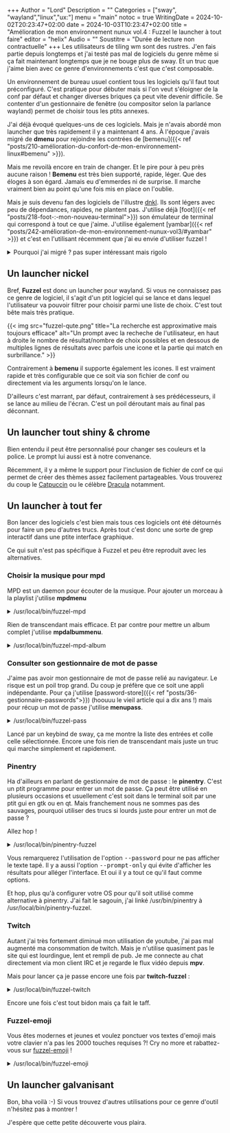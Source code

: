 +++
Author = "Lord"
Description = ""
Categories = ["sway", "wayland","linux","ux:"]
menu = "main"
notoc = true
WritingDate = 2024-10-02T20:23:47+02:00
date = 2024-10-03T10:23:47+02:00
title = "Amélioration de mon environnement nunux vol.4 : Fuzzel le launcher à tout faire"
editor = "helix"
Audio = ""
Soustitre = "Durée de lecture non contractuelle"
+++
Les utilisateurs de tiling wm sont des rustres.
J'en fais partie depuis longtemps et j'ai testé pas mal de logiciels du genre même si ça fait maintenant longtemps que je ne bouge plus de sway.
Et un truc que j'aime bien avec ce genre d'environnements c'est que c'est composable.

Un environnement de bureau usuel contient tous les logiciels qu'il faut tout préconfiguré.
C'est pratique pour débuter mais si l'on veut s'éloigner de la conf par défaut et changer diverses briques ça peut vite devenir difficile.
Se contenter d'un gestionnaire de fenêtre (ou compositor selon la parlance wayland) permet de choisir tous les ptits annexes.

J'ai déjà évoqué quelques-uns de ces logiciels.
Mais je n'avais abordé mon launcher que très rapidement il y a maintenant 4 ans.
À l'époque j'avais migré de **dmenu** pour rejoindre les contrées de [bemenu]({{< ref "posts/210-amélioration-du-confort-de-mon-environnement-linux#bemenu" >}}).

Mais me revoilà encore en train de changer.
Et le pire pour à peu près aucune raison !
**Bemenu** est très bien supporté, rapide, léger.
Que des éloges à son égard.
Jamais eu d'emmerdes ni de surprise.
Il marche vraiment bien au point qu'une fois mis en place on l'oublie.

Mais je suis devenu fan des logiciels de l'illustre [dnkl](https://codeberg.org/dnkl).
Ils sont légers avec peu de dépendances, rapides, ne plantent pas.
J'utilise déjà [foot]({{< ref "posts/218-foot-:-mon-nouveau-terminal">}}) son émulateur de terminal qui correspond à tout ce que j'aime.
J'utilise également [yambar]({{< ref "posts/242-amélioration-de-mon-environnement-nunux-vol3/#yambar" >}}) et c'est en l'utilisant récemment que j'ai eu envie d'utiliser fuzzel !

<details><summary>Pourquoi j'ai migré ? pas super intéressant mais rigolo</summary>

En gros je faisais je ne sais quoi quand d'un coup le chat a fait mumuse sur le clavier et m'a perdu une fenêtre.
Une vidéo tournait avec le son mais je ne la trouvais plus, la fenêtre était introuvable.
Il s'est avéré qu'il était parvenu à la balancer sur un workspace traditionnellement inutilisé.

Et c'est là que je me suis demandé s'il n'y aurait pas moyen de faire en sorte que **yambar** puisse indiquer sur quel écran se trouve un workspace.
Ni une ni deux, je déboule sur le chan irc de dnkl et je pose la question pour savoir comment ça pourrait être fait.
Le lendemain, réponse de l'intéressé qui dit que c'est juste pas possible.
2h après, il revient avec un patch à tester permettant d'ajouter des conditions sur l'output dans le module de yambar.

Et hop, la magie du Libre et du dev ultra dévoué ont transformé une simple petite idée en feature implémentée.
J'étais bluffé.
Encore une fois merci ça c'est top.
Et comme d'hab, une fois rentré sur un salon irc, j'y reste pour ~~lurker~~idler.
Je vois que ça y discute de **Fuzzel** et du coup j'ai eu envie de tester.

Et voilà, il ne m'en fallait pas plus.

</details>

## Un launcher nickel
Bref, **Fuzzel** est donc un launcher pour wayland.
Si vous ne connaissez pas ce genre de logiciel, il s'agit d'un ptit logiciel qui se lance et dans lequel l'utilisateur va pouvoir filtrer pour choisir parmi une liste de choix.
C'est tout bête mais très pratique.

{{< img src="fuzzel-qute.png" title="La recherche est approximative mais toujours efficace" alt="Un prompt avec la recheche de l'utilisateur, en haut à droite le nombre de résultat/nombre de choix possibles et en dessous de multiples lignes de résultats avec parfois une icone et la partie qui match en surbrillance." >}}

Contrairement à **bemenu** il supporte également les icones.
Il est vraiment rapide et très configurable que ce soit via son fichier de conf ou directement via les arguments lorsqu'on le lance.

D'ailleurs c'est marrant, par défaut, contrairement à ses prédécesseurs, il se lance au milieu de l'écran.
C'est un poil déroutant mais au final pas déconnant.

## Un launcher tout shiny & chrome
Bien entendu il peut être personnalisé pour changer ses couleurs et la police.
Le prompt lui aussi est à notre convenance.

Récemment, il y a même le support pour l'inclusion de fichier de conf ce qui permet de créer des thèmes assez facilement partageables.
Vous trouverez du coup le [Catpuccin](https://github.com/catppuccin/fuzzel) ou le célèbre [Dracula](https://github.com/dracula/fuzzel) notamment.

## Un launcher à tout fer
Bon lancer des logiciels c'est bien mais tous ces logiciels ont été détournés pour faire un peu d'autres trucs.
Après tout c'est donc une sorte de grep interactif dans une ptite interface graphique.

Ce qui suit n'est pas spécifique à Fuzzel et peu être reproduit avec les alternatives.

### Choisir la musique pour mpd
MPD est un daemon pour écouter de la musique.
Pour ajouter un morceau à la playlist j'utilise **mpdmenu**

<details><summary>/usr/local/bin/fuzzel-mpd</summary>

{{< highlight "shell" >}}

#!/bin/sh
mpc listall | fuzzel  --dmenu --prompt "🎶  ❯  " | mpc insert

{{< / highlight >}}

</details>

Rien de transcendant mais efficace.
Et par contre pour mettre un album complet j'utilise **mpdalbummenu**.

<details><summary>/usr/local/bin/fuzzel-mpd-album</summary>

{{< highlight "shell" >}}

#! /bin/bash

all_name='[ALL]'

d_album() {
    local artist="$1"
    local albums

    mapfile -t albums < <(mpc list album artist "$artist")
    if (( ${#albums[@]} > 1 )) ; then
        {
            printf '%s\n' "$all_name"
            printf '%s\n' "${albums[@]}" | sort -f
        } | fuzzel --dmenu --prompt "🥁 Album :"
    else
        # We only have one album, so just use that.
        printf '%s\n' "${albums[0]}"
    fi
}


artist=$(mpc list artist | sort --ignore-case | fuzzel --dmenu --prompt "🎸 artist  : ")
[[ $artist ]] || exit 1

album=$(d_album "$artist")
[[ $album ]] || exit 2

if [[ $album == "$all_name" ]]; then
    mpc find artist "$artist" | sort | mpc insert
else
    mpc find artist "$artist" album "$album" | sort | mpc insert
fi

{{< / highlight >}}

</details>

### Consulter son gestionnaire de mot de passe
J'aime pas avoir mon gestionnaire de mot de passe relié au navigateur.
Le risque est un poil trop grand.
Du coup je préfère que ce soit une appli indépendante.
Pour ça j'utilise [password-store]({{< ref "posts/36-gestionnaire-passwords">}}) (hoouuu le vieil article qui a dix ans !) mais pour récup un mot de passe j'utilise **menupass**.

<details><summary>/usr/local/bin/fuzzel-pass</summary>

{{< highlight "shell" >}}

#!/usr/bin/env bash

shopt -s nullglob globstar

typeit=0
if [[ $1 == "--type" ]]; then
	typeit=1
	shift
fi

if [[ -n $WAYLAND_DISPLAY ]]; then
	dmenu="fuzzel --dmenu --prompt '🔐 Password :'"
	xdotool="/usr/local/bin/wtype -"
elif [[ -n $DISPLAY ]]; then
	dmenu=dmenu
	xdotool="xdotool type --clearmodifiers --file -"
else
	echo "Error: No Wayland or X11 display detected" >&2
	exit 1
fi

prefix=${PASSWORD_STORE_DIR-~/.password-store}
password_files=( "$prefix"/**/*.gpg )
password_files=( "${password_files[@]#"$prefix"/}" )
password_files=( "${password_files[@]%.gpg}" )

password=$(printf '%s\n' "${password_files[@]}" | fuzzel --dmenu --prompt "🔐 Password : " )

[[ -n $password ]] || exit

if [[ $typeit -eq 0 ]]; then
	pass show -c "$password" 2>/dev/null
else
	pass show "$password" | { IFS= read -r pass; printf %s "$pass"; } | $xdotool
fi


{{< / highlight >}}

</details>

Lancé par un keybind de sway, ça me montre la liste des entrées et colle celle sélectionnée.
Encore une fois rien de transcendant mais juste un truc qui marche simplement et rapidement.

### Pinentry
Ha d'ailleurs en parlant de gestionnaire de mot de passe : le **pinentry**.
C'est un ptit programme pour entrer un mot de passe.
Ça peut être utilisé en plusieurs occasions et usuellement c'est soit dans le terminal soit par une ptit gui en gtk ou en qt.
Mais franchement nous ne sommes pas des sauvages, pourquoi utiliser des trucs si lourds juste pour entrer un mot de passe ?

Allez hop !

<details><summary>/usr/local/bin/pinentry-fuzzel</summary>

{{< highlight "shell" >}}

#!/bin/sh

echo "OK Please go ahead"
while read stdin; do
	case $stdin in
	GETPIN | getpin)
		echo "D $(fuzzel --prompt-only "Passphrase: " --cache /dev/null --password --dmenu)"
		echo "OK"
		;;
	BYE | bye)
		echo "OK closing connection"
		exit 0
		;;
	*)
		echo "OK"
		;;
	esac
done

{{< / highlight >}}

</details>

Vous remarquerez l'utilisation de l'option <kbd>--password</kbd> pour ne pas afficher le texte tapé.
Il y a aussi l'option <kbd>--prompt-only</kbd> qui évite d'afficher les résultats pour alléger l'interface.
Et oui il y a tout ce qu'il faut comme options.

Et hop, plus qu'à configurer votre OS pour qu'il soit utilisé comme alternative à pinentry.
J'ai fait le sagouin, j'ai linké /usr/bin/pinentry à /usr/local/bin/pinentry-fuzzel.

### Twitch
Autant j'ai très fortement diminué mon utilisation de youtube, j'ai pas mal augmenté ma consommation de twitch.
Mais je n'utilise quasiment pas le site qui est lourdingue, lent et rempli de pub.
Je me connecte au chat directement via mon client IRC et je regarde le flux vidéo depuis **mpv**.

Mais pour lancer ça je passe encore une fois par **twitch-fuzzel** :


<details><summary>/usr/local/bin/fuzzel-twitch</summary>

{{< highlight "shell" >}}

#! /bin/sh

streams='antoinedaniel
alphacast
angledroit
avamind
aypierre
bagherajones 
clemovitch
domingo
etoiles
gilles_stella
hortyunderscore
joueur_du_grenier
jungo
karimdebbache
laink
mistermv
moman
mynthos
ponce
rivenzi
tpk_live 
zerator
zevent 
zeventplays'

exec mpv https://www.twitch.tv/$(echo "$streams" | fuzzel --dmenu --prompt "📼  : ") --no-resume-playback --profile=stream
{{< / highlight >}}

</details>

Encore une fois c'est tout bidon mais ça fait le taff.

### Fuzzel-emoji
Vous êtes modernes et jeunes et voulez ponctuer vos textes d'emoji mais votre clavier n'a pas les 2000 touches requises ?!
Cry no more et rabattez-vous sur [fuzzel-emoji](https://github.com/end-4/fuzzel-emoji) !

<details><summary>/usr/local/bin/fuzzel-emoji</summary>

{{< highlight "shell" >}}

#!/bin/bash
if [ $? -eq 0 ]
then
    sed '1,/^### DATA ###$/d' $0 | fuzzel --match-mode=exact --background-color=1A1513dd --text-color=F8D4D2ff --match-color=FFB3B1ff --border-width=2 --border-radius=15 --border-color=EB8A89ff	 --selection-color=585b70ff --selection-text-color=F8D4D2ff --selection-match-color=FFB3B1ff --prompt=">>  " --dmenu | cut -d ' ' -f 1 | tr -d '\n' | wtype -
else
    sed '1,/^### DATA ###$/d' $0 | fuzzel --icon-theme=candy-icons --background-color=1A1513dd --text-color=F8D4D2ff --match-color=FFB3B1ff --border-width=2 --border-radius=15 --border-color=EB8A89ff	 --selection-color=585b70ff --selection-text-color=F8D4D2ff --selection-match-color=FFB3B1ff --font="Lexend"  --prompt=">>  " --dmenu | cut -d ' ' -f 1 | tr -d '\n' | wl-copy
fi
exit
### DATA ###
😀 grinning face face smile happy joy :D grin
😃 grinning face with big eyes face happy joy haha :D :) smile funny
😄 grinning face with smiling eyes face happy joy funny haha laugh like :D :) smile
😁 beaming face with smiling eyes face happy smile joy kawaii
😆 grinning squinting face happy joy lol satisfied haha face glad XD laugh
😅 grinning face with sweat face hot happy laugh sweat smile relief
🤣 rolling on the floor laughing face rolling floor laughing lol haha rofl
😂 face with tears of joy face cry tears weep happy happytears haha
🙂 slightly smiling face face smile
🙃 upside down face face flipped silly smile
😉 winking face face happy mischievous secret ;) smile eye
😊 smiling face with smiling eyes face smile happy flushed crush embarrassed shy joy
😇 smiling face with halo face angel heaven halo
🥰 smiling face with hearts face love like affection valentines infatuation crush hearts adore
😍 smiling face with heart eyes face love like affection valentines infatuation crush heart
🤩 star struck face smile starry eyes grinning
😘 face blowing a kiss face love like affection valentines infatuation kiss
😗 kissing face love like face 3 valentines infatuation kiss
☺️ smiling face face blush massage happiness
😚 kissing face with closed eyes face love like affection valentines infatuation kiss
😙 kissing face with smiling eyes face affection valentines infatuation kiss
😋 face savoring food happy joy tongue smile face silly yummy nom delicious savouring
😛 face with tongue face prank childish playful mischievous smile tongue
😜 winking face with tongue face prank childish playful mischievous smile wink tongue
🤪 zany face face goofy crazy
😝 squinting face with tongue face prank playful mischievous smile tongue
🤑 money mouth face face rich dollar money
🤗 hugging face face smile hug
🤭 face with hand over mouth face whoops shock surprise
🤫 shushing face face quiet shhh
🤔 thinking face face hmmm think consider
🤐 zipper mouth face face sealed zipper secret
🤨 face with raised eyebrow face distrust scepticism disapproval disbelief surprise
😐 neutral face indifference meh :| neutral
😑 expressionless face face indifferent - - meh deadpan
😶 face without mouth face hellokitty
😏 smirking face face smile mean prank smug sarcasm
😒 unamused face indifference bored straight face serious sarcasm unimpressed skeptical dubious side eye
🙄 face with rolling eyes face eyeroll frustrated
😬 grimacing face face grimace teeth
🤥 lying face face lie pinocchio
😌 relieved face face relaxed phew massage happiness
😔 pensive face face sad depressed upset
😪 sleepy face face tired rest nap
🤤 drooling face face
😴 sleeping face face tired sleepy night zzz
😷 face with medical mask face sick ill disease
🤒 face with thermometer sick temperature thermometer cold fever
🤕 face with head bandage injured clumsy bandage hurt
🤢 nauseated face face vomit gross green sick throw up ill
🤮 face vomiting face sick
🤧 sneezing face face gesundheit sneeze sick allergy
🥵 hot face face feverish heat red sweating
🥶 cold face face blue freezing frozen frostbite icicles
🥴 woozy face face dizzy intoxicated tipsy wavy
😵 dizzy face spent unconscious xox dizzy
🤯 exploding head face shocked mind blown
🤠 cowboy hat face face cowgirl hat
🥳 partying face face celebration woohoo
😎 smiling face with sunglasses face cool smile summer beach sunglass
🤓 nerd face face nerdy geek dork
🧐 face with monocle face stuffy wealthy
😕 confused face face indifference huh weird hmmm :/
😟 worried face face concern nervous :(
🙁 slightly frowning face face frowning disappointed sad upset
☹️ frowning face face sad upset frown
😮 face with open mouth face surprise impressed wow whoa :O
😯 hushed face face woo shh
😲 astonished face face xox surprised poisoned
😳 flushed face face blush shy flattered
🥺 pleading face face begging mercy
😦 frowning face with open mouth face aw what
😧 anguished face face stunned nervous
😨 fearful face face scared terrified nervous oops huh
😰 anxious face with sweat face nervous sweat
😥 sad but relieved face face phew sweat nervous
😢 crying face face tears sad depressed upset :'(
😭 loudly crying face face cry tears sad upset depressed
😱 face screaming in fear face munch scared omg
😖 confounded face face confused sick unwell oops :S
😣 persevering face face sick no upset oops
😞 disappointed face face sad upset depressed :(
😓 downcast face with sweat face hot sad tired exercise
😩 weary face face tired sleepy sad frustrated upset
😫 tired face sick whine upset frustrated
🥱 yawning face tired sleepy
😤 face with steam from nose face gas phew proud pride
😡 pouting face angry mad hate despise
😠 angry face mad face annoyed frustrated
🤬 face with symbols on mouth face swearing cursing cussing profanity expletive
😈 smiling face with horns devil horns
👿 angry face with horns devil angry horns
💀 skull dead skeleton creepy death
☠️ skull and crossbones poison danger deadly scary death pirate evil
💩 pile of poo hankey shitface fail turd shit
🤡 clown face face
👹 ogre monster red mask halloween scary creepy devil demon japanese ogre
👺 goblin red evil mask monster scary creepy japanese goblin
👻 ghost halloween spooky scary
👽 alien UFO paul weird outer space
👾 alien monster game arcade play
🤖 robot computer machine bot
😺 grinning cat animal cats happy smile
😸 grinning cat with smiling eyes animal cats smile
😹 cat with tears of joy animal cats haha happy tears
😻 smiling cat with heart eyes animal love like affection cats valentines heart
😼 cat with wry smile animal cats smirk
😽 kissing cat animal cats kiss
🙀 weary cat animal cats munch scared scream
😿 crying cat animal tears weep sad cats upset cry
😾 pouting cat animal cats
🙈 see no evil monkey monkey animal nature haha
🙉 hear no evil monkey animal monkey nature
🙊 speak no evil monkey monkey animal nature omg
💋 kiss mark face lips love like affection valentines
💌 love letter email like affection envelope valentines
💘 heart with arrow love like heart affection valentines
💝 heart with ribbon love valentines
💖 sparkling heart love like affection valentines
💗 growing heart like love affection valentines pink
💓 beating heart love like affection valentines pink heart
💞 revolving hearts love like affection valentines
💕 two hearts love like affection valentines heart
💟 heart decoration purple-square love like
❣️ heart exclamation decoration love
💔 broken heart sad sorry break heart heartbreak
❤️ red heart love like valentines
🧡 orange heart love like affection valentines
💛 yellow heart love like affection valentines
💚 green heart love like affection valentines
💙 blue heart love like affection valentines
💜 purple heart love like affection valentines
🤎 brown heart coffee
🖤 black heart evil
🤍 white heart pure
💯 hundred points score perfect numbers century exam quiz test pass hundred
💢 anger symbol angry mad
💥 collision bomb explode explosion collision blown
💫 dizzy star sparkle shoot magic
💦 sweat droplets water drip oops
💨 dashing away wind air fast shoo fart smoke puff
🕳️ hole embarrassing
💣 bomb boom explode explosion terrorism
💬 speech balloon bubble words message talk chatting
👁️‍🗨️ eye in speech bubble info
🗨️ left speech bubble words message talk chatting
🗯️ right anger bubble caption speech thinking mad
💭 thought balloon bubble cloud speech thinking dream
💤 zzz sleepy tired dream
👋 waving hand hands gesture goodbye solong farewell hello hi palm
🤚 raised back of hand fingers raised backhand
🖐️ hand with fingers splayed hand fingers palm
✋ raised hand fingers stop highfive palm ban
🖖 vulcan salute hand fingers spock star trek
👌 ok hand fingers limbs perfect ok okay
🤏 pinching hand tiny small size
✌️ victory hand fingers ohyeah hand peace victory two
🤞 crossed fingers good lucky
🤟 love you gesture hand fingers gesture
🤘 sign of the horns hand fingers evil eye sign of horns rock on
🤙 call me hand hands gesture shaka
👈 backhand index pointing left direction fingers hand left
👉 backhand index pointing right fingers hand direction right
👆 backhand index pointing up fingers hand direction up
🖕 middle finger hand fingers rude middle flipping
👇 backhand index pointing down fingers hand direction down
☝️ index pointing up hand fingers direction up
👍 thumbs up thumbsup yes awesome good agree accept cool hand like +1
👎 thumbs down thumbsdown no dislike hand -1
✊ raised fist fingers hand grasp
👊 oncoming fist angry violence fist hit attack hand
🤛 left facing fist hand fistbump
🤜 right facing fist hand fistbump
👏 clapping hands hands praise applause congrats yay
🙌 raising hands gesture hooray yea celebration hands
👐 open hands fingers butterfly hands open
🤲 palms up together hands gesture cupped prayer
🤝 handshake agreement shake
🙏 folded hands please hope wish namaste highfive pray
✍️ writing hand lower left ballpoint pen stationery write compose
💅 nail polish beauty manicure finger fashion nail
🤳 selfie camera phone
💪 flexed biceps arm flex hand summer strong biceps
🦾 mechanical arm accessibility
🦿 mechanical leg accessibility
🦵 leg kick limb
🦶 foot kick stomp
👂 ear face hear sound listen
🦻 ear with hearing aid accessibility
👃 nose smell sniff
🧠 brain smart intelligent
🦷 tooth teeth dentist
🦴 bone skeleton
👀 eyes look watch stalk peek see
👁️ eye face look see watch stare
👅 tongue mouth playful
👄 mouth mouth kiss
👶 baby child boy girl toddler
🧒 child gender-neutral young
👦 boy man male guy teenager
👧 girl female woman teenager
🧑 person gender-neutral person
👱 person blond hair hairstyle
👨 man mustache father dad guy classy sir moustache
🧔 man beard person bewhiskered
👨‍🦰 man red hair hairstyle
👨‍🦱 man curly hair hairstyle
👨‍🦳 man white hair old elder
👨‍🦲 man bald hairless
👩 woman female girls lady
👩‍🦰 woman red hair hairstyle
🧑‍🦰 person red hair hairstyle
👩‍🦱 woman curly hair hairstyle
🧑‍🦱 person curly hair hairstyle
👩‍🦳 woman white hair old elder
🧑‍🦳 person white hair elder old
👩‍🦲 woman bald hairless
🧑‍🦲 person bald hairless
👱‍♀️ woman blond hair woman female girl blonde person
👱‍♂️ man blond hair man male boy blonde guy person
🧓 older person human elder senior gender-neutral
👴 old man human male men old elder senior
👵 old woman human female women lady old elder senior
🙍 person frowning worried
🙍‍♂️ man frowning male boy man sad depressed discouraged unhappy
🙍‍♀️ woman frowning female girl woman sad depressed discouraged unhappy
🙎 person pouting upset
🙎‍♂️ man pouting male boy man
🙎‍♀️ woman pouting female girl woman
🙅 person gesturing no decline
🙅‍♂️ man gesturing no male boy man nope
🙅‍♀️ woman gesturing no female girl woman nope
🙆 person gesturing ok agree
🙆‍♂️ man gesturing ok men boy male blue human man
🙆‍♀️ woman gesturing ok women girl female pink human woman
💁 person tipping hand information
💁‍♂️ man tipping hand male boy man human information
💁‍♀️ woman tipping hand female girl woman human information
🙋 person raising hand question
🙋‍♂️ man raising hand male boy man
🙋‍♀️ woman raising hand female girl woman
🧏 deaf person accessibility
🧏‍♂️ deaf man accessibility
🧏‍♀️ deaf woman accessibility
🙇 person bowing respectiful
🙇‍♂️ man bowing man male boy
🙇‍♀️ woman bowing woman female girl
🤦 person facepalming disappointed
🤦‍♂️ man facepalming man male boy disbelief
🤦‍♀️ woman facepalming woman female girl disbelief
🤷 person shrugging regardless
🤷‍♂️ man shrugging man male boy confused indifferent doubt
🤷‍♀️ woman shrugging woman female girl confused indifferent doubt
🧑‍⚕️ health worker hospital
👨‍⚕️ man health worker doctor nurse therapist healthcare man human
👩‍⚕️ woman health worker doctor nurse therapist healthcare woman human
🧑‍🎓 student learn
👨‍🎓 man student graduate man human
👩‍🎓 woman student graduate woman human
🧑‍🏫 teacher professor
👨‍🏫 man teacher instructor professor man human
👩‍🏫 woman teacher instructor professor woman human
🧑‍⚖️ judge law
👨‍⚖️ man judge justice court man human
👩‍⚖️ woman judge justice court woman human
🧑‍🌾 farmer crops
👨‍🌾 man farmer rancher gardener man human
👩‍🌾 woman farmer rancher gardener woman human
🧑‍🍳 cook food kitchen culinary
👨‍🍳 man cook chef man human
👩‍🍳 woman cook chef woman human
🧑‍🔧 mechanic worker technician
👨‍🔧 man mechanic plumber man human wrench
👩‍🔧 woman mechanic plumber woman human wrench
🧑‍🏭 factory worker labor
👨‍🏭 man factory worker assembly industrial man human
👩‍🏭 woman factory worker assembly industrial woman human
🧑‍💼 office worker business
👨‍💼 man office worker business manager man human
👩‍💼 woman office worker business manager woman human
🧑‍🔬 scientist chemistry
👨‍🔬 man scientist biologist chemist engineer physicist man human
👩‍🔬 woman scientist biologist chemist engineer physicist woman human
🧑‍💻 technologist computer
👨‍💻 man technologist coder developer engineer programmer software man human laptop computer
👩‍💻 woman technologist coder developer engineer programmer software woman human laptop computer
🧑‍🎤 singer song artist performer
👨‍🎤 man singer rockstar entertainer man human
👩‍🎤 woman singer rockstar entertainer woman human
🧑‍🎨 artist painting draw creativity
👨‍🎨 man artist painter man human
👩‍🎨 woman artist painter woman human
🧑‍✈️ pilot fly plane airplane
👨‍✈️ man pilot aviator plane man human
👩‍✈️ woman pilot aviator plane woman human
🧑‍🚀 astronaut outerspace
👨‍🚀 man astronaut space rocket man human
👩‍🚀 woman astronaut space rocket woman human
🧑‍🚒 firefighter fire
👨‍🚒 man firefighter fireman man human
👩‍🚒 woman firefighter fireman woman human
👮 police officer cop
👮‍♂️ man police officer man police law legal enforcement arrest 911
👮‍♀️ woman police officer woman police law legal enforcement arrest 911 female
🕵️ detective human spy detective
🕵️‍♂️ man detective crime
🕵️‍♀️ woman detective human spy detective female woman
💂 guard protect
💂‍♂️ man guard uk gb british male guy royal
💂‍♀️ woman guard uk gb british female royal woman
👷 construction worker labor build
👷‍♂️ man construction worker male human wip guy build construction worker labor
👷‍♀️ woman construction worker female human wip build construction worker labor woman
🤴 prince boy man male crown royal king
👸 princess girl woman female blond crown royal queen
👳 person wearing turban headdress
👳‍♂️ man wearing turban male indian hinduism arabs
👳‍♀️ woman wearing turban female indian hinduism arabs woman
👲 man with skullcap male boy chinese
🧕 woman with headscarf female hijab mantilla tichel
🤵 man in tuxedo couple marriage wedding groom
👰 bride with veil couple marriage wedding woman bride
🤰 pregnant woman baby
🤱 breast feeding nursing baby
👼 baby angel heaven wings halo
🎅 santa claus festival man male xmas father christmas
🤶 mrs claus woman female xmas mother christmas
🦸 superhero marvel
🦸‍♂️ man superhero man male good hero superpowers
🦸‍♀️ woman superhero woman female good heroine superpowers
🦹 supervillain marvel
🦹‍♂️ man supervillain man male evil bad criminal hero superpowers
🦹‍♀️ woman supervillain woman female evil bad criminal heroine superpowers
🧙 mage magic
🧙‍♂️ man mage man male mage sorcerer
🧙‍♀️ woman mage woman female mage witch
🧚 fairy wings magical
🧚‍♂️ man fairy man male
🧚‍♀️ woman fairy woman female
🧛 vampire blood twilight
🧛‍♂️ man vampire man male dracula
🧛‍♀️ woman vampire woman female
🧜 merperson sea
🧜‍♂️ merman man male triton
🧜‍♀️ mermaid woman female merwoman ariel
🧝 elf magical
🧝‍♂️ man elf man male
🧝‍♀️ woman elf woman female
🧞 genie magical wishes
🧞‍♂️ man genie man male
🧞‍♀️ woman genie woman female
🧟 zombie dead
🧟‍♂️ man zombie man male dracula undead walking dead
🧟‍♀️ woman zombie woman female undead walking dead
💆 person getting massage relax
💆‍♂️ man getting massage male boy man head
💆‍♀️ woman getting massage female girl woman head
💇 person getting haircut hairstyle
💇‍♂️ man getting haircut male boy man
💇‍♀️ woman getting haircut female girl woman
🚶 person walking move
🚶‍♂️ man walking human feet steps
🚶‍♀️ woman walking human feet steps woman female
🧍 person standing still
🧍‍♂️ man standing still
🧍‍♀️ woman standing still
🧎 person kneeling pray respectful
🧎‍♂️ man kneeling pray respectful
🧎‍♀️ woman kneeling respectful pray
🧑‍🦯 person with probing cane blind
👨‍🦯 man with probing cane blind
👩‍🦯 woman with probing cane blind
🧑‍🦼 person in motorized wheelchair disability accessibility
👨‍🦼 man in motorized wheelchair disability accessibility
👩‍🦼 woman in motorized wheelchair disability accessibility
🧑‍🦽 person in manual wheelchair disability accessibility
👨‍🦽 man in manual wheelchair disability accessibility
👩‍🦽 woman in manual wheelchair disability accessibility
🏃 person running move
🏃‍♂️ man running man walking exercise race running
🏃‍♀️ woman running woman walking exercise race running female
💃 woman dancing female girl woman fun
🕺 man dancing male boy fun dancer
🕴️ man in suit levitating suit business levitate hover jump
👯 people with bunny ears perform costume
👯‍♂️ men with bunny ears male bunny men boys
👯‍♀️ women with bunny ears female bunny women girls
🧖 person in steamy room relax spa
🧖‍♂️ man in steamy room male man spa steamroom sauna
🧖‍♀️ woman in steamy room female woman spa steamroom sauna
🧗 person climbing sport
🧗‍♂️ man climbing sports hobby man male rock
🧗‍♀️ woman climbing sports hobby woman female rock
🤺 person fencing sports fencing sword
🏇 horse racing animal betting competition gambling luck
⛷️ skier sports winter snow
🏂 snowboarder sports winter
🏌️ person golfing sports business
🏌️‍♂️ man golfing sport
🏌️‍♀️ woman golfing sports business woman female
🏄 person surfing sport sea
🏄‍♂️ man surfing sports ocean sea summer beach
🏄‍♀️ woman surfing sports ocean sea summer beach woman female
🚣 person rowing boat sport move
🚣‍♂️ man rowing boat sports hobby water ship
🚣‍♀️ woman rowing boat sports hobby water ship woman female
🏊 person swimming sport pool
🏊‍♂️ man swimming sports exercise human athlete water summer
🏊‍♀️ woman swimming sports exercise human athlete water summer woman female
⛹️ person bouncing ball sports human
⛹️‍♂️ man bouncing ball sport
⛹️‍♀️ woman bouncing ball sports human woman female
🏋️ person lifting weights sports training exercise
🏋️‍♂️ man lifting weights sport
🏋️‍♀️ woman lifting weights sports training exercise woman female
🚴 person biking sport move
🚴‍♂️ man biking sports bike exercise hipster
🚴‍♀️ woman biking sports bike exercise hipster woman female
🚵 person mountain biking sport move
🚵‍♂️ man mountain biking transportation sports human race bike
🚵‍♀️ woman mountain biking transportation sports human race bike woman female
🤸 person cartwheeling sport gymnastic
🤸‍♂️ man cartwheeling gymnastics
🤸‍♀️ woman cartwheeling gymnastics
🤼 people wrestling sport
🤼‍♂️ men wrestling sports wrestlers
🤼‍♀️ women wrestling sports wrestlers
🤽 person playing water polo sport
🤽‍♂️ man playing water polo sports pool
🤽‍♀️ woman playing water polo sports pool
🤾 person playing handball sport
🤾‍♂️ man playing handball sports
🤾‍♀️ woman playing handball sports
🤹 person juggling performance balance
🤹‍♂️ man juggling juggle balance skill multitask
🤹‍♀️ woman juggling juggle balance skill multitask
🧘 person in lotus position meditate
🧘‍♂️ man in lotus position man male meditation yoga serenity zen mindfulness
🧘‍♀️ woman in lotus position woman female meditation yoga serenity zen mindfulness
🛀 person taking bath clean shower bathroom
🛌 person in bed bed rest
🧑‍🤝‍🧑 people holding hands friendship
👭 women holding hands pair friendship couple love like female people human
👫 woman and man holding hands pair people human love date dating like affection valentines marriage
👬 men holding hands pair couple love like bromance friendship people human
💏 kiss pair valentines love like dating marriage
👩‍❤️‍💋‍👨 kiss woman man love
👨‍❤️‍💋‍👨 kiss man man pair valentines love like dating marriage
👩‍❤️‍💋‍👩 kiss woman woman pair valentines love like dating marriage
💑 couple with heart pair love like affection human dating valentines marriage
👩‍❤️‍👨 couple with heart woman man love
👨‍❤️‍👨 couple with heart man man pair love like affection human dating valentines marriage
👩‍❤️‍👩 couple with heart woman woman pair love like affection human dating valentines marriage
👪 family home parents child mom dad father mother people human
👨‍👩‍👦 family man woman boy love
👨‍👩‍👧 family man woman girl home parents people human child
👨‍👩‍👧‍👦 family man woman girl boy home parents people human children
👨‍👩‍👦‍👦 family man woman boy boy home parents people human children
👨‍👩‍👧‍👧 family man woman girl girl home parents people human children
👨‍👨‍👦 family man man boy home parents people human children
👨‍👨‍👧 family man man girl home parents people human children
👨‍👨‍👧‍👦 family man man girl boy home parents people human children
👨‍👨‍👦‍👦 family man man boy boy home parents people human children
👨‍👨‍👧‍👧 family man man girl girl home parents people human children
👩‍👩‍👦 family woman woman boy home parents people human children
👩‍👩‍👧 family woman woman girl home parents people human children
👩‍👩‍👧‍👦 family woman woman girl boy home parents people human children
👩‍👩‍👦‍👦 family woman woman boy boy home parents people human children
👩‍👩‍👧‍👧 family woman woman girl girl home parents people human children
👨‍👦 family man boy home parent people human child
👨‍👦‍👦 family man boy boy home parent people human children
👨‍👧 family man girl home parent people human child
👨‍👧‍👦 family man girl boy home parent people human children
👨‍👧‍👧 family man girl girl home parent people human children
👩‍👦 family woman boy home parent people human child
👩‍👦‍👦 family woman boy boy home parent people human children
👩‍👧 family woman girl home parent people human child
👩‍👧‍👦 family woman girl boy home parent people human children
👩‍👧‍👧 family woman girl girl home parent people human children
🗣️ speaking head user person human sing say talk
👤 bust in silhouette user person human
👥 busts in silhouette user person human group team
👣 footprints feet tracking walking beach
🐵 monkey face animal nature circus
🐒 monkey animal nature banana circus
🦍 gorilla animal nature circus
🦧 orangutan animal
🐶 dog face animal friend nature woof puppy pet faithful
🐕 dog animal nature friend doge pet faithful
🦮 guide dog animal blind
🐕‍🦺 service dog blind animal
🐩 poodle dog animal 101 nature pet
🐺 wolf animal nature wild
🦊 fox animal nature face
🦝 raccoon animal nature
🐱 cat face animal meow nature pet kitten
🐈 cat animal meow pet cats
🦁 lion animal nature
🐯 tiger face animal cat danger wild nature roar
🐅 tiger animal nature roar
🐆 leopard animal nature
🐴 horse face animal brown nature
🐎 horse animal gamble luck
🦄 unicorn animal nature mystical
🦓 zebra animal nature stripes safari
🦌 deer animal nature horns venison
🐮 cow face beef ox animal nature moo milk
🐂 ox animal cow beef
🐃 water buffalo animal nature ox cow
🐄 cow beef ox animal nature moo milk
🐷 pig face animal oink nature
🐖 pig animal nature
🐗 boar animal nature
🐽 pig nose animal oink
🐏 ram animal sheep nature
🐑 ewe animal nature wool shipit
🐐 goat animal nature
🐪 camel animal hot desert hump
🐫 two hump camel animal nature hot desert hump
🦙 llama animal nature alpaca
🦒 giraffe animal nature spots safari
🐘 elephant animal nature nose th circus
🦏 rhinoceros animal nature horn
🦛 hippopotamus animal nature
🐭 mouse face animal nature cheese wedge rodent
🐁 mouse animal nature rodent
🐀 rat animal mouse rodent
🐹 hamster animal nature
🐰 rabbit face animal nature pet spring magic bunny
🐇 rabbit animal nature pet magic spring
🐿️ chipmunk animal nature rodent squirrel
🦔 hedgehog animal nature spiny
🦇 bat animal nature blind vampire
🐻 bear animal nature wild
🐨 koala animal nature
🐼 panda animal nature panda
🦥 sloth animal
🦦 otter animal
🦨 skunk animal
🦘 kangaroo animal nature australia joey hop marsupial
🦡 badger animal nature honey
🐾 paw prints animal tracking footprints dog cat pet feet
🦃 turkey animal bird
🐔 chicken animal cluck nature bird
🐓 rooster animal nature chicken
🐣 hatching chick animal chicken egg born baby bird
🐤 baby chick animal chicken bird
🐥 front facing baby chick animal chicken baby bird
🐦 bird animal nature fly tweet spring
🐧 penguin animal nature
🕊️ dove animal bird
🦅 eagle animal nature bird
🦆 duck animal nature bird mallard
🦢 swan animal nature bird
🦉 owl animal nature bird hoot
🦩 flamingo animal
🦚 peacock animal nature peahen bird
🦜 parrot animal nature bird pirate talk
🐸 frog animal nature croak toad
🐊 crocodile animal nature reptile lizard alligator
🐢 turtle animal slow nature tortoise
🦎 lizard animal nature reptile
🐍 snake animal evil nature hiss python
🐲 dragon face animal myth nature chinese green
🐉 dragon animal myth nature chinese green
🦕 sauropod animal nature dinosaur brachiosaurus brontosaurus diplodocus extinct
🦖 t rex animal nature dinosaur tyrannosaurus extinct
🐳 spouting whale animal nature sea ocean
🐋 whale animal nature sea ocean
🐬 dolphin animal nature fish sea ocean flipper fins beach
🐟 fish animal food nature
🐠 tropical fish animal swim ocean beach nemo
🐡 blowfish animal nature food sea ocean
🦈 shark animal nature fish sea ocean jaws fins beach
🐙 octopus animal creature ocean sea nature beach
🐚 spiral shell nature sea beach
🐌 snail slow animal shell
🦋 butterfly animal insect nature caterpillar
🐛 bug animal insect nature worm
🐜 ant animal insect nature bug
🐝 honeybee animal insect nature bug spring honey
🐞 lady beetle animal insect nature ladybug
🦗 cricket animal cricket chirp
🕷️ spider animal arachnid
🕸️ spider web animal insect arachnid silk
🦂 scorpion animal arachnid
🦟 mosquito animal nature insect malaria
🦠 microbe amoeba bacteria germs virus
💐 bouquet flowers nature spring
🌸 cherry blossom nature plant spring flower
💮 white flower japanese spring
🏵️ rosette flower decoration military
🌹 rose flowers valentines love spring
🥀 wilted flower plant nature flower
🌺 hibiscus plant vegetable flowers beach
🌻 sunflower nature plant fall
🌼 blossom nature flowers yellow
🌷 tulip flowers plant nature summer spring
🌱 seedling plant nature grass lawn spring
🌲 evergreen tree plant nature
🌳 deciduous tree plant nature
🌴 palm tree plant vegetable nature summer beach mojito tropical
🌵 cactus vegetable plant nature
🌾 sheaf of rice nature plant
🌿 herb vegetable plant medicine weed grass lawn
☘️ shamrock vegetable plant nature irish clover
🍀 four leaf clover vegetable plant nature lucky irish
🍁 maple leaf nature plant vegetable ca fall
🍂 fallen leaf nature plant vegetable leaves
🍃 leaf fluttering in wind nature plant tree vegetable grass lawn spring
🍇 grapes fruit food wine
🍈 melon fruit nature food
🍉 watermelon fruit food picnic summer
🍊 tangerine food fruit nature orange
🍋 lemon fruit nature
🍌 banana fruit food monkey
🍍 pineapple fruit nature food
🥭 mango fruit food tropical
🍎 red apple fruit mac school
🍏 green apple fruit nature
🍐 pear fruit nature food
🍑 peach fruit nature food
🍒 cherries food fruit
🍓 strawberry fruit food nature
🥝 kiwi fruit fruit food
🍅 tomato fruit vegetable nature food
🥥 coconut fruit nature food palm
🥑 avocado fruit food
🍆 eggplant vegetable nature food aubergine
🥔 potato food tuber vegatable starch
🥕 carrot vegetable food orange
🌽 ear of corn food vegetable plant
🌶️ hot pepper food spicy chilli chili
🥒 cucumber fruit food pickle
🥬 leafy green food vegetable plant bok choy cabbage kale lettuce
🥦 broccoli fruit food vegetable
🧄 garlic food spice cook
🧅 onion cook food spice
🍄 mushroom plant vegetable
🥜 peanuts food nut
🌰 chestnut food squirrel
🍞 bread food wheat breakfast toast
🥐 croissant food bread french
🥖 baguette bread food bread french
🥨 pretzel food bread twisted
🥯 bagel food bread bakery schmear
🥞 pancakes food breakfast flapjacks hotcakes
🧇 waffle food breakfast
🧀 cheese wedge food chadder
🍖 meat on bone good food drumstick
🍗 poultry leg food meat drumstick bird chicken turkey
🥩 cut of meat food cow meat cut chop lambchop porkchop
🥓 bacon food breakfast pork pig meat
🍔 hamburger meat fast food beef cheeseburger mcdonalds burger king
🍟 french fries chips snack fast food
🍕 pizza food party
🌭 hot dog food frankfurter
🥪 sandwich food lunch bread
🌮 taco food mexican
🌯 burrito food mexican
🥙 stuffed flatbread food flatbread stuffed gyro
🧆 falafel food
🥚 egg food chicken breakfast
🍳 cooking food breakfast kitchen egg
🥘 shallow pan of food food cooking casserole paella
🍲 pot of food food meat soup
🥣 bowl with spoon food breakfast cereal oatmeal porridge
🥗 green salad food healthy lettuce
🍿 popcorn food movie theater films snack
🧈 butter food cook
🧂 salt condiment shaker
🥫 canned food food soup
🍱 bento box food japanese box
🍘 rice cracker food japanese
🍙 rice ball food japanese
🍚 cooked rice food china asian
🍛 curry rice food spicy hot indian
🍜 steaming bowl food japanese noodle chopsticks
🍝 spaghetti food italian noodle
🍠 roasted sweet potato food nature
🍢 oden food japanese
🍣 sushi food fish japanese rice
🍤 fried shrimp food animal appetizer summer
🍥 fish cake with swirl food japan sea beach narutomaki pink swirl kamaboko surimi ramen
🥮 moon cake food autumn
🍡 dango food dessert sweet japanese barbecue meat
🥟 dumpling food empanada pierogi potsticker
🥠 fortune cookie food prophecy
🥡 takeout box food leftovers
🦀 crab animal crustacean
🦞 lobster animal nature bisque claws seafood
🦐 shrimp animal ocean nature seafood
🦑 squid animal nature ocean sea
🦪 oyster food
🍦 soft ice cream food hot dessert summer
🍧 shaved ice hot dessert summer
🍨 ice cream food hot dessert
🍩 doughnut food dessert snack sweet donut
🍪 cookie food snack oreo chocolate sweet dessert
🎂 birthday cake food dessert cake
🍰 shortcake food dessert
🧁 cupcake food dessert bakery sweet
🥧 pie food dessert pastry
🍫 chocolate bar food snack dessert sweet
🍬 candy snack dessert sweet lolly
🍭 lollipop food snack candy sweet
🍮 custard dessert food
🍯 honey pot bees sweet kitchen
🍼 baby bottle food container milk
🥛 glass of milk beverage drink cow
☕ hot beverage beverage caffeine latte espresso coffee
🍵 teacup without handle drink bowl breakfast green british
🍶 sake wine drink drunk beverage japanese alcohol booze
🍾 bottle with popping cork drink wine bottle celebration
🍷 wine glass drink beverage drunk alcohol booze
🍸 cocktail glass drink drunk alcohol beverage booze mojito
🍹 tropical drink beverage cocktail summer beach alcohol booze mojito
🍺 beer mug relax beverage drink drunk party pub summer alcohol booze
🍻 clinking beer mugs relax beverage drink drunk party pub summer alcohol booze
🥂 clinking glasses beverage drink party alcohol celebrate cheers wine champagne toast
🥃 tumbler glass drink beverage drunk alcohol liquor booze bourbon scotch whisky glass shot
🥤 cup with straw drink soda
🧃 beverage box drink
🧉 mate drink tea beverage
🧊 ice water cold
🥢 chopsticks food
🍽️ fork and knife with plate food eat meal lunch dinner restaurant
🍴 fork and knife cutlery kitchen
🥄 spoon cutlery kitchen tableware
🔪 kitchen knife knife blade cutlery kitchen weapon
🏺 amphora vase jar
🌍 globe showing europe africa globe world international
🌎 globe showing americas globe world USA international
🌏 globe showing asia australia globe world east international
🌐 globe with meridians earth international world internet interweb i18n
🗺️ world map location direction
🗾 map of japan nation country japanese asia
🧭 compass magnetic navigation orienteering
🏔️ snow capped mountain photo nature environment winter cold
⛰️ mountain photo nature environment
🌋 volcano photo nature disaster
🗻 mount fuji photo mountain nature japanese
🏕️ camping photo outdoors tent
🏖️ beach with umbrella weather summer sunny sand mojito
🏜️ desert photo warm saharah
🏝️ desert island photo tropical mojito
🏞️ national park photo environment nature
🏟️ stadium photo place sports concert venue
🏛️ classical building art culture history
🏗️ building construction wip working progress
🧱 brick bricks
🏘️ houses buildings photo
🏚️ derelict house abandon evict broken building
🏠 house building home
🏡 house with garden home plant nature
🏢 office building building bureau work
🏣 japanese post office building envelope communication
🏤 post office building email
🏥 hospital building health surgery doctor
🏦 bank building money sales cash business enterprise
🏨 hotel building accomodation checkin
🏩 love hotel like affection dating
🏪 convenience store building shopping groceries
🏫 school building student education learn teach
🏬 department store building shopping mall
🏭 factory building industry pollution smoke
🏯 japanese castle photo building
🏰 castle building royalty history
💒 wedding love like affection couple marriage bride groom
🗼 tokyo tower photo japanese
🗽 statue of liberty american newyork
⛪ church building religion christ
🕌 mosque islam worship minaret
🛕 hindu temple religion
🕍 synagogue judaism worship temple jewish
⛩️ shinto shrine temple japan kyoto
🕋 kaaba mecca mosque islam
⛲ fountain photo summer water fresh
⛺ tent photo camping outdoors
🌁 foggy photo mountain
🌃 night with stars evening city downtown
🏙️ cityscape photo night life urban
🌄 sunrise over mountains view vacation photo
🌅 sunrise morning view vacation photo
🌆 cityscape at dusk photo evening sky buildings
🌇 sunset photo good morning dawn
🌉 bridge at night photo sanfrancisco
♨️ hot springs bath warm relax
🎠 carousel horse photo carnival
🎡 ferris wheel photo carnival londoneye
🎢 roller coaster carnival playground photo fun
💈 barber pole hair salon style
🎪 circus tent festival carnival party
🚂 locomotive transportation vehicle train
🚃 railway car transportation vehicle
🚄 high speed train transportation vehicle
🚅 bullet train transportation vehicle speed fast public travel
🚆 train transportation vehicle
🚇 metro transportation blue-square mrt underground tube
🚈 light rail transportation vehicle
🚉 station transportation vehicle public
🚊 tram transportation vehicle
🚝 monorail transportation vehicle
🚞 mountain railway transportation vehicle
🚋 tram car transportation vehicle carriage public travel
🚌 bus car vehicle transportation
🚍 oncoming bus vehicle transportation
🚎 trolleybus bart transportation vehicle
🚐 minibus vehicle car transportation
🚑 ambulance health 911 hospital
🚒 fire engine transportation cars vehicle
🚓 police car vehicle cars transportation law legal enforcement
🚔 oncoming police car vehicle law legal enforcement 911
🚕 taxi uber vehicle cars transportation
🚖 oncoming taxi vehicle cars uber
🚗 automobile red transportation vehicle
🚘 oncoming automobile car vehicle transportation
🚙 sport utility vehicle transportation vehicle
🚚 delivery truck cars transportation
🚛 articulated lorry vehicle cars transportation express
🚜 tractor vehicle car farming agriculture
🏎️ racing car sports race fast formula f1
🏍️ motorcycle race sports fast
🛵 motor scooter vehicle vespa sasha
🦽 manual wheelchair accessibility
🦼 motorized wheelchair accessibility
🛺 auto rickshaw move transportation
🚲 bicycle sports bicycle exercise hipster
🛴 kick scooter vehicle kick razor
🛹 skateboard board
🚏 bus stop transportation wait
🛣️ motorway road cupertino interstate highway
🛤️ railway track train transportation
🛢️ oil drum barrell
⛽ fuel pump gas station petroleum
🚨 police car light police ambulance 911 emergency alert error pinged law legal
🚥 horizontal traffic light transportation signal
🚦 vertical traffic light transportation driving
🛑 stop sign stop
🚧 construction wip progress caution warning
⚓ anchor ship ferry sea boat
⛵ sailboat ship summer transportation water sailing
🛶 canoe boat paddle water ship
🚤 speedboat ship transportation vehicle summer
🛳️ passenger ship yacht cruise ferry
⛴️ ferry boat ship yacht
🛥️ motor boat ship
🚢 ship transportation titanic deploy
✈️ airplane vehicle transportation flight fly
🛩️ small airplane flight transportation fly vehicle
🛫 airplane departure airport flight landing
🛬 airplane arrival airport flight boarding
🪂 parachute fly glide
💺 seat sit airplane transport bus flight fly
🚁 helicopter transportation vehicle fly
🚟 suspension railway vehicle transportation
🚠 mountain cableway transportation vehicle ski
🚡 aerial tramway transportation vehicle ski
🛰️ satellite communication gps orbit spaceflight NASA ISS
🚀 rocket launch ship staffmode NASA outer space outer space fly
🛸 flying saucer transportation vehicle ufo
🛎️ bellhop bell service
🧳 luggage packing travel
⌛ hourglass done time clock oldschool limit exam quiz test
⏳ hourglass not done oldschool time countdown
⌚ watch time accessories
⏰ alarm clock time wake
⏱️ stopwatch time deadline
⏲️ timer clock alarm
🕰️ mantelpiece clock time
🕛 twelve o clock time noon midnight midday late early schedule
🕧 twelve thirty time late early schedule
🕐 one o clock time late early schedule
🕜 one thirty time late early schedule
🕑 two o clock time late early schedule
🕝 two thirty time late early schedule
🕒 three o clock time late early schedule
🕞 three thirty time late early schedule
🕓 four o clock time late early schedule
🕟 four thirty time late early schedule
🕔 five o clock time late early schedule
🕠 five thirty time late early schedule
🕕 six o clock time late early schedule dawn dusk
🕡 six thirty time late early schedule
🕖 seven o clock time late early schedule
🕢 seven thirty time late early schedule
🕗 eight o clock time late early schedule
🕣 eight thirty time late early schedule
🕘 nine o clock time late early schedule
🕤 nine thirty time late early schedule
🕙 ten o clock time late early schedule
🕥 ten thirty time late early schedule
🕚 eleven o clock time late early schedule
🕦 eleven thirty time late early schedule
🌑 new moon nature twilight planet space night evening sleep
🌒 waxing crescent moon nature twilight planet space night evening sleep
🌓 first quarter moon nature twilight planet space night evening sleep
🌔 waxing gibbous moon nature night sky gray twilight planet space evening sleep
🌕 full moon nature yellow twilight planet space night evening sleep
🌖 waning gibbous moon nature twilight planet space night evening sleep waxing gibbous moon
🌗 last quarter moon nature twilight planet space night evening sleep
🌘 waning crescent moon nature twilight planet space night evening sleep
🌙 crescent moon night sleep sky evening magic
🌚 new moon face nature twilight planet space night evening sleep
🌛 first quarter moon face nature twilight planet space night evening sleep
🌜 last quarter moon face nature twilight planet space night evening sleep
🌡️ thermometer weather temperature hot cold
☀️ sun weather nature brightness summer beach spring
🌝 full moon face nature twilight planet space night evening sleep
🌞 sun with face nature morning sky
🪐 ringed planet outerspace
⭐ star night yellow
🌟 glowing star night sparkle awesome good magic
🌠 shooting star night photo
🌌 milky way photo space stars
☁️ cloud weather sky
⛅ sun behind cloud weather nature cloudy morning fall spring
⛈️ cloud with lightning and rain weather lightning
🌤️ sun behind small cloud weather
🌥️ sun behind large cloud weather
🌦️ sun behind rain cloud weather
🌧️ cloud with rain weather
🌨️ cloud with snow weather
🌩️ cloud with lightning weather thunder
🌪️ tornado weather cyclone twister
🌫️ fog weather
🌬️ wind face gust air
🌀 cyclone weather swirl blue cloud vortex spiral whirlpool spin tornado hurricane typhoon
🌈 rainbow nature happy unicorn face photo sky spring
🌂 closed umbrella weather rain drizzle
☂️ umbrella weather spring
☔ umbrella with rain drops rainy weather spring
⛱️ umbrella on ground weather summer
⚡ high voltage thunder weather lightning bolt fast
❄️ snowflake winter season cold weather christmas xmas
☃️ snowman winter season cold weather christmas xmas frozen
⛄ snowman without snow winter season cold weather christmas xmas frozen without snow
☄️ comet space
🔥 fire hot cook flame
💧 droplet water drip faucet spring
🌊 water wave sea water wave nature tsunami disaster
🎃 jack o lantern halloween light pumpkin creepy fall
🎄 christmas tree festival vacation december xmas celebration
🎆 fireworks photo festival carnival congratulations
🎇 sparkler stars night shine
🧨 firecracker dynamite boom explode explosion explosive
✨ sparkles stars shine shiny cool awesome good magic
🎈 balloon party celebration birthday circus
🎉 party popper party congratulations birthday magic circus celebration tada
🎊 confetti ball festival party birthday circus
🎋 tanabata tree plant nature branch summer
🎍 pine decoration plant nature vegetable panda pine decoration
🎎 japanese dolls japanese toy kimono
🎏 carp streamer fish japanese koinobori carp banner
🎐 wind chime nature ding spring bell
🎑 moon viewing ceremony photo japan asia tsukimi
🧧 red envelope gift
🎀 ribbon decoration pink girl bowtie
🎁 wrapped gift present birthday christmas xmas
🎗️ reminder ribbon sports cause support awareness
🎟️ admission tickets sports concert entrance
🎫 ticket event concert pass
🎖️ military medal award winning army
🏆 trophy win award contest place ftw ceremony
🏅 sports medal award winning
🥇 1st place medal award winning first
🥈 2nd place medal award second
🥉 3rd place medal award third
⚽ soccer ball sports football
⚾ baseball sports balls
🥎 softball sports balls
🏀 basketball sports balls NBA
🏐 volleyball sports balls
🏈 american football sports balls NFL
🏉 rugby football sports team
🎾 tennis sports balls green
🥏 flying disc sports frisbee ultimate
🎳 bowling sports fun play
🏏 cricket game sports
🏑 field hockey sports
🏒 ice hockey sports
🥍 lacrosse sports ball stick
🏓 ping pong sports pingpong
🏸 badminton sports
🥊 boxing glove sports fighting
🥋 martial arts uniform judo karate taekwondo
🥅 goal net sports
⛳ flag in hole sports business flag hole summer
⛸️ ice skate sports
🎣 fishing pole food hobby summer
🤿 diving mask sport ocean
🎽 running shirt play pageant
🎿 skis sports winter cold snow
🛷 sled sleigh luge toboggan
🥌 curling stone sports
🎯 direct hit game play bar target bullseye
🪀 yo yo toy
🪁 kite wind fly
🎱 pool 8 ball pool hobby game luck magic
🔮 crystal ball disco party magic circus fortune teller
🧿 nazar amulet bead charm
🎮 video game play console PS4 controller
🕹️ joystick game play
🎰 slot machine bet gamble vegas fruit machine luck casino
🎲 game die dice random tabletop play luck
🧩 puzzle piece interlocking puzzle piece
🧸 teddy bear plush stuffed
♠️ spade suit poker cards suits magic
♥️ heart suit poker cards magic suits
♦️ diamond suit poker cards magic suits
♣️ club suit poker cards magic suits
♟️ chess pawn expendable
🃏 joker poker cards game play magic
🀄 mahjong red dragon game play chinese kanji
🎴 flower playing cards game sunset red
🎭 performing arts acting theater drama
🖼️ framed picture photography
🎨 artist palette design paint draw colors
🧵 thread needle sewing spool string
🧶 yarn ball crochet knit
👓 glasses fashion accessories eyesight nerdy dork geek
🕶️ sunglasses face cool accessories
🥽 goggles eyes protection safety
🥼 lab coat doctor experiment scientist chemist
🦺 safety vest protection
👔 necktie shirt suitup formal fashion cloth business
👕 t shirt fashion cloth casual shirt tee
👖 jeans fashion shopping
🧣 scarf neck winter clothes
🧤 gloves hands winter clothes
🧥 coat jacket
🧦 socks stockings clothes
👗 dress clothes fashion shopping
👘 kimono dress fashion women female japanese
🥻 sari dress
🩱 one piece swimsuit fashion
🩲 briefs clothing
🩳 shorts clothing
👙 bikini swimming female woman girl fashion beach summer
👚 woman s clothes fashion shopping bags female
👛 purse fashion accessories money sales shopping
👜 handbag fashion accessory accessories shopping
👝 clutch bag bag accessories shopping
🛍️ shopping bags mall buy purchase
🎒 backpack student education bag backpack
👞 man s shoe fashion male
👟 running shoe shoes sports sneakers
🥾 hiking boot backpacking camping hiking
🥿 flat shoe ballet slip-on slipper
👠 high heeled shoe fashion shoes female pumps stiletto
👡 woman s sandal shoes fashion flip flops
🩰 ballet shoes dance
👢 woman s boot shoes fashion
👑 crown king kod leader royalty lord
👒 woman s hat fashion accessories female lady spring
🎩 top hat magic gentleman classy circus
🎓 graduation cap school college degree university graduation cap hat legal learn education
🧢 billed cap cap baseball
⛑️ rescue worker s helmet construction build
📿 prayer beads dhikr religious
💄 lipstick female girl fashion woman
💍 ring wedding propose marriage valentines diamond fashion jewelry gem engagement
💎 gem stone blue ruby diamond jewelry
🔇 muted speaker sound volume silence quiet
🔈 speaker low volume sound volume silence broadcast
🔉 speaker medium volume volume speaker broadcast
🔊 speaker high volume volume noise noisy speaker broadcast
📢 loudspeaker volume sound
📣 megaphone sound speaker volume
📯 postal horn instrument music
🔔 bell sound notification christmas xmas chime
🔕 bell with slash sound volume mute quiet silent
🎼 musical score treble clef compose
🎵 musical note score tone sound
🎶 musical notes music score
🎙️ studio microphone sing recording artist talkshow
🎚️ level slider scale
🎛️ control knobs dial
🎤 microphone sound music PA sing talkshow
🎧 headphone music score gadgets
📻 radio communication music podcast program
🎷 saxophone music instrument jazz blues
🎸 guitar music instrument
🎹 musical keyboard piano instrument compose
🎺 trumpet music brass
🎻 violin music instrument orchestra symphony
🪕 banjo music instructment
🥁 drum music instrument drumsticks snare
📱 mobile phone technology apple gadgets dial
📲 mobile phone with arrow iphone incoming
☎️ telephone technology communication dial telephone
📞 telephone receiver technology communication dial
📟 pager bbcall oldschool 90s
📠 fax machine communication technology
🔋 battery power energy sustain
🔌 electric plug charger power
💻 laptop technology laptop screen display monitor
🖥️ desktop computer technology computing screen
🖨️ printer paper ink
⌨️ keyboard technology computer type input text
🖱️ computer mouse click
🖲️ trackball technology trackpad
💽 computer disk technology record data disk 90s
💾 floppy disk oldschool technology save 90s 80s
💿 optical disk technology dvd disk disc 90s
📀 dvd cd disk disc
🧮 abacus calculation
🎥 movie camera film record
🎞️ film frames movie
📽️ film projector video tape record movie
🎬 clapper board movie film record
📺 television technology program oldschool show television
📷 camera gadgets photography
📸 camera with flash photography gadgets
📹 video camera film record
📼 videocassette record video oldschool 90s 80s
🔍 magnifying glass tilted left search zoom find detective
🔎 magnifying glass tilted right search zoom find detective
🕯️ candle fire wax
💡 light bulb light electricity idea
🔦 flashlight dark camping sight night
🏮 red paper lantern light paper halloween spooky
🪔 diya lamp lighting
📔 notebook with decorative cover classroom notes record paper study
📕 closed book read library knowledge textbook learn
📖 open book book read library knowledge literature learn study
📗 green book read library knowledge study
📘 blue book read library knowledge learn study
📙 orange book read library knowledge textbook study
📚 books literature library study
📓 notebook stationery record notes paper study
📒 ledger notes paper
📃 page with curl documents office paper
📜 scroll documents ancient history paper
📄 page facing up documents office paper information
📰 newspaper press headline
🗞️ rolled up newspaper press headline
📑 bookmark tabs favorite save order tidy
🔖 bookmark favorite label save
🏷️ label sale tag
💰 money bag dollar payment coins sale
💴 yen banknote money sales japanese dollar currency
💵 dollar banknote money sales bill currency
💶 euro banknote money sales dollar currency
💷 pound banknote british sterling money sales bills uk england currency
💸 money with wings dollar bills payment sale
💳 credit card money sales dollar bill payment shopping
🧾 receipt accounting expenses
💹 chart increasing with yen green-square graph presentation stats
💱 currency exchange money sales dollar travel
💲 heavy dollar sign money sales payment currency buck
✉️ envelope letter postal inbox communication
📧 e mail communication inbox
📨 incoming envelope email inbox
📩 envelope with arrow email communication
📤 outbox tray inbox email
📥 inbox tray email documents
📦 package mail gift cardboard box moving
📫 closed mailbox with raised flag email inbox communication
📪 closed mailbox with lowered flag email communication inbox
📬 open mailbox with raised flag email inbox communication
📭 open mailbox with lowered flag email inbox
📮 postbox email letter envelope
🗳️ ballot box with ballot election vote
✏️ pencil stationery write paper writing school study
✒️ black nib pen stationery writing write
🖋️ fountain pen stationery writing write
🖊️ pen stationery writing write
🖌️ paintbrush drawing creativity art
🖍️ crayon drawing creativity
📝 memo write documents stationery pencil paper writing legal exam quiz test study compose
💼 briefcase business documents work law legal job career
📁 file folder documents business office
📂 open file folder documents load
🗂️ card index dividers organizing business stationery
📅 calendar calendar schedule
📆 tear off calendar schedule date planning
🗒️ spiral notepad memo stationery
🗓️ spiral calendar date schedule planning
📇 card index business stationery
📈 chart increasing graph presentation stats recovery business economics money sales good success
📉 chart decreasing graph presentation stats recession business economics money sales bad failure
📊 bar chart graph presentation stats
📋 clipboard stationery documents
📌 pushpin stationery mark here
📍 round pushpin stationery location map here
📎 paperclip documents stationery
🖇️ linked paperclips documents stationery
📏 straight ruler stationery calculate length math school drawing architect sketch
📐 triangular ruler stationery math architect sketch
✂️ scissors stationery cut
🗃️ card file box business stationery
🗄️ file cabinet filing organizing
🗑️ wastebasket bin trash rubbish garbage toss
🔒 locked security password padlock
🔓 unlocked privacy security
🔏 locked with pen security secret
🔐 locked with key security privacy
🔑 key lock door password
🗝️ old key lock door password
🔨 hammer tools build create
🪓 axe tool chop cut
⛏️ pick tools dig
⚒️ hammer and pick tools build create
🛠️ hammer and wrench tools build create
🗡️ dagger weapon
⚔️ crossed swords weapon
🔫 pistol violence weapon pistol revolver
🏹 bow and arrow sports
🛡️ shield protection security
🔧 wrench tools diy ikea fix maintainer
🔩 nut and bolt handy tools fix
⚙️ gear cog
🗜️ clamp tool
⚖️ balance scale law fairness weight
🦯 probing cane accessibility
🔗 link rings url
⛓️ chains lock arrest
🧰 toolbox tools diy fix maintainer mechanic
🧲 magnet attraction magnetic
⚗️ alembic distilling science experiment chemistry
🧪 test tube chemistry experiment lab science
🧫 petri dish bacteria biology culture lab
🧬 dna biologist genetics life
🔬 microscope laboratory experiment zoomin science study
🔭 telescope stars space zoom science astronomy
📡 satellite antenna communication future radio space
💉 syringe health hospital drugs blood medicine needle doctor nurse
🩸 drop of blood period hurt harm wound
💊 pill health medicine doctor pharmacy drug
🩹 adhesive bandage heal
🩺 stethoscope health
🚪 door house entry exit
🛏️ bed sleep rest
🛋️ couch and lamp read chill
🪑 chair sit furniture
🚽 toilet restroom wc washroom bathroom potty
🚿 shower clean water bathroom
🛁 bathtub clean shower bathroom
🪒 razor cut
🧴 lotion bottle moisturizer sunscreen
🧷 safety pin diaper
🧹 broom cleaning sweeping witch
🧺 basket laundry
🧻 roll of paper roll
🧼 soap bar bathing cleaning lather
🧽 sponge absorbing cleaning porous
🧯 fire extinguisher quench
🛒 shopping cart trolley
🚬 cigarette kills tobacco cigarette joint smoke
⚰️ coffin vampire dead die death rip graveyard cemetery casket funeral box
⚱️ funeral urn dead die death rip ashes
🗿 moai rock easter island moai
🏧 atm sign money sales cash blue-square payment bank
🚮 litter in bin sign blue-square sign human info
🚰 potable water blue-square liquid restroom cleaning faucet
♿ wheelchair symbol blue-square disabled accessibility
🚹 men s room toilet restroom wc blue-square gender male
🚺 women s room purple-square woman female toilet loo restroom gender
🚻 restroom blue-square toilet refresh wc gender
🚼 baby symbol orange-square child
🚾 water closet toilet restroom blue-square
🛂 passport control custom blue-square
🛃 customs passport border blue-square
🛄 baggage claim blue-square airport transport
🛅 left luggage blue-square travel
⚠️ warning exclamation wip alert error problem issue
🚸 children crossing school warning danger sign driving yellow-diamond
⛔ no entry limit security privacy bad denied stop circle
🚫 prohibited forbid stop limit denied disallow circle
🚳 no bicycles cyclist prohibited circle
🚭 no smoking cigarette blue-square smell smoke
🚯 no littering trash bin garbage circle
🚱 non potable water drink faucet tap circle
🚷 no pedestrians rules crossing walking circle
📵 no mobile phones iphone mute circle
🔞 no one under eighteen 18 drink pub night minor circle
☢️ radioactive nuclear danger
☣️ biohazard danger
⬆️ up arrow blue-square continue top direction
↗️ up right arrow blue-square point direction diagonal northeast
➡️ right arrow blue-square next
↘️ down right arrow blue-square direction diagonal southeast
⬇️ down arrow blue-square direction bottom
↙️ down left arrow blue-square direction diagonal southwest
⬅️ left arrow blue-square previous back
↖️ up left arrow blue-square point direction diagonal northwest
↕️ up down arrow blue-square direction way vertical
↔️ left right arrow shape direction horizontal sideways
↩️ right arrow curving left back return blue-square undo enter
↪️ left arrow curving right blue-square return rotate direction
⤴️ right arrow curving up blue-square direction top
⤵️ right arrow curving down blue-square direction bottom
🔃 clockwise vertical arrows sync cycle round repeat
🔄 counterclockwise arrows button blue-square sync cycle
🔙 back arrow arrow words return
🔚 end arrow words arrow
🔛 on arrow arrow words
🔜 soon arrow arrow words
🔝 top arrow words blue-square
🛐 place of worship religion church temple prayer
⚛️ atom symbol science physics chemistry
🕉️ om hinduism buddhism sikhism jainism
✡️ star of david judaism
☸️ wheel of dharma hinduism buddhism sikhism jainism
☯️ yin yang balance
✝️ latin cross christianity
☦️ orthodox cross suppedaneum religion
☪️ star and crescent islam
☮️ peace symbol hippie
🕎 menorah hanukkah candles jewish
🔯 dotted six pointed star purple-square religion jewish hexagram
♈ aries sign purple-square zodiac astrology
♉ taurus purple-square sign zodiac astrology
♊ gemini sign zodiac purple-square astrology
♋ cancer sign zodiac purple-square astrology
♌ leo sign purple-square zodiac astrology
♍ virgo sign zodiac purple-square astrology
♎ libra sign purple-square zodiac astrology
♏ scorpio sign zodiac purple-square astrology scorpio
♐ sagittarius sign zodiac purple-square astrology
♑ capricorn sign zodiac purple-square astrology
♒ aquarius sign purple-square zodiac astrology
♓ pisces purple-square sign zodiac astrology
⛎ ophiuchus sign purple-square constellation astrology
🔀 shuffle tracks button blue-square shuffle music random
🔁 repeat button loop record
🔂 repeat single button blue-square loop
▶️ play button blue-square right direction play
⏩ fast forward button blue-square play speed continue
⏭️ next track button forward next blue-square
⏯️ play or pause button blue-square play pause
◀️ reverse button blue-square left direction
⏪ fast reverse button play blue-square
⏮️ last track button backward
🔼 upwards button blue-square triangle direction point forward top
⏫ fast up button blue-square direction top
🔽 downwards button blue-square direction bottom
⏬ fast down button blue-square direction bottom
⏸️ pause button pause blue-square
⏹️ stop button blue-square
⏺️ record button blue-square
⏏️ eject button blue-square
🎦 cinema blue-square record film movie curtain stage theater
🔅 dim button sun afternoon warm summer
🔆 bright button sun light
📶 antenna bars blue-square reception phone internet connection wifi bluetooth bars
📳 vibration mode orange-square phone
📴 mobile phone off mute orange-square silence quiet
♀️ female sign woman women lady girl
♂️ male sign man boy men
⚕️ medical symbol health hospital
♾️ infinity forever
♻️ recycling symbol arrow environment garbage trash
⚜️ fleur de lis decorative scout
🔱 trident emblem weapon spear
📛 name badge fire forbid
🔰 japanese symbol for beginner badge shield
⭕ hollow red circle circle round
✅ check mark button green-square ok agree vote election answer tick
☑️ check box with check ok agree confirm black-square vote election yes tick
✔️ check mark ok nike answer yes tick
✖️ multiplication sign math calculation
❌ cross mark no delete remove cancel red
❎ cross mark button x green-square no deny
➕ plus sign math calculation addition more increase
➖ minus sign math calculation subtract less
➗ division sign divide math calculation
➰ curly loop scribble draw shape squiggle
➿ double curly loop tape cassette
〽️ part alternation mark graph presentation stats business economics bad
✳️ eight spoked asterisk star sparkle green-square
✴️ eight pointed star orange-square shape polygon
❇️ sparkle stars green-square awesome good fireworks
‼️ double exclamation mark exclamation surprise
⁉️ exclamation question mark wat punctuation surprise
❓ question mark doubt confused
❔ white question mark doubts gray huh confused
❕ white exclamation mark surprise punctuation gray wow warning
❗ exclamation mark heavy exclamation mark danger surprise punctuation wow warning
〰️ wavy dash draw line moustache mustache squiggle scribble
©️ copyright ip license circle law legal
®️ registered alphabet circle
™️ trade mark trademark brand law legal
#️⃣ keycap  symbol blue-square twitter
*️⃣ keycap  star keycap
0️⃣ keycap 0 0 numbers blue-square null
1️⃣ keycap 1 blue-square numbers 1
2️⃣ keycap 2 numbers 2 prime blue-square
3️⃣ keycap 3 3 numbers prime blue-square
4️⃣ keycap 4 4 numbers blue-square
5️⃣ keycap 5 5 numbers blue-square prime
6️⃣ keycap 6 6 numbers blue-square
7️⃣ keycap 7 7 numbers blue-square prime
8️⃣ keycap 8 8 blue-square numbers
9️⃣ keycap 9 blue-square numbers 9
🔟 keycap 10 numbers 10 blue-square
🔠 input latin uppercase alphabet words blue-square
🔡 input latin lowercase blue-square alphabet
🔢 input numbers numbers blue-square
🔣 input symbols blue-square music note ampersand percent glyphs characters
🔤 input latin letters blue-square alphabet
🅰️ a button red-square alphabet letter
🆎 ab button red-square alphabet
🅱️ b button red-square alphabet letter
🆑 cl button alphabet words red-square
🆒 cool button words blue-square
🆓 free button blue-square words
ℹ️ information blue-square alphabet letter
🆔 id button purple-square words
Ⓜ️ circled m alphabet blue-circle letter
🆕 new button blue-square words start
🆖 ng button blue-square words shape icon
🅾️ o button alphabet red-square letter
🆗 ok button good agree yes blue-square
🅿️ p button cars blue-square alphabet letter
🆘 sos button help red-square words emergency 911
🆙 up button blue-square above high
🆚 vs button words orange-square
🈁 japanese here button blue-square here katakana japanese destination
🈂️ japanese service charge button japanese blue-square katakana
🈷️ japanese monthly amount button chinese month moon japanese orange-square kanji
🈶 japanese not free of charge button orange-square chinese have kanji
🈯 japanese reserved button chinese point green-square kanji
🉐 japanese bargain button chinese kanji obtain get circle
🈹 japanese discount button cut divide chinese kanji pink-square
🈚 japanese free of charge button nothing chinese kanji japanese orange-square
🈲 japanese prohibited button kanji japanese chinese forbidden limit restricted red-square
🉑 japanese acceptable button ok good chinese kanji agree yes orange-circle
🈸 japanese application button chinese japanese kanji orange-square
🈴 japanese passing grade button japanese chinese join kanji red-square
🈳 japanese vacancy button kanji japanese chinese empty sky blue-square
㊗️ japanese congratulations button chinese kanji japanese red-circle
㊙️ japanese secret button privacy chinese sshh kanji red-circle
🈺 japanese open for business button japanese opening hours orange-square
🈵 japanese no vacancy button full chinese japanese red-square kanji
🔴 red circle shape error danger
🟠 orange circle round
🟡 yellow circle round
🟢 green circle round
🔵 blue circle shape icon button
🟣 purple circle round
🟤 brown circle round
⚫ black circle shape button round
⚪ white circle shape round
🟥 red square
🟧 orange square
🟨 yellow square
🟩 green square
🟦 blue square
🟪 purple square
🟫 brown square
⬛ black large square shape icon button
⬜ white large square shape icon stone button
◼️ black medium square shape button icon
◻️ white medium square shape stone icon
◾ black medium small square icon shape button
◽ white medium small square shape stone icon button
▪️ black small square shape icon
▫️ white small square shape icon
🔶 large orange diamond shape jewel gem
🔷 large blue diamond shape jewel gem
🔸 small orange diamond shape jewel gem
🔹 small blue diamond shape jewel gem
🔺 red triangle pointed up shape direction up top
🔻 red triangle pointed down shape direction bottom
💠 diamond with a dot jewel blue gem crystal fancy
🔘 radio button input old music circle
🔳 white square button shape input
🔲 black square button shape input frame
🏁 chequered flag contest finishline race gokart
🚩 triangular flag mark milestone place
🎌 crossed flags japanese nation country border
🏴 black flag pirate
🏳️ white flag losing loser lost surrender give up fail
🏳️‍🌈 rainbow flag flag rainbow pride gay lgbt glbt queer homosexual lesbian bisexual transgender
🏴‍☠️ pirate flag skull crossbones flag banner
🇦🇨 flag ascension island
🇦🇩 flag andorra ad flag nation country banner andorra
🇦🇪 flag united arab emirates united arab emirates flag nation country banner united arab emirates
🇦🇫 flag afghanistan af flag nation country banner afghanistan
🇦🇬 flag antigua barbuda antigua barbuda flag nation country banner antigua barbuda
🇦🇮 flag anguilla ai flag nation country banner anguilla
🇦🇱 flag albania al flag nation country banner albania
🇦🇲 flag armenia am flag nation country banner armenia
🇦🇴 flag angola ao flag nation country banner angola
🇦🇶 flag antarctica aq flag nation country banner antarctica
🇦🇷 flag argentina ar flag nation country banner argentina
🇦🇸 flag american samoa american ws flag nation country banner american samoa
🇦🇹 flag austria at flag nation country banner austria
🇦🇺 flag australia au flag nation country banner australia
🇦🇼 flag aruba aw flag nation country banner aruba
🇦🇽 flag aland islands Åland islands flag nation country banner aland islands
🇦🇿 flag azerbaijan az flag nation country banner azerbaijan
🇧🇦 flag bosnia herzegovina bosnia herzegovina flag nation country banner bosnia herzegovina
🇧🇧 flag barbados bb flag nation country banner barbados
🇧🇩 flag bangladesh bd flag nation country banner bangladesh
🇧🇪 flag belgium be flag nation country banner belgium
🇧🇫 flag burkina faso burkina faso flag nation country banner burkina faso
🇧🇬 flag bulgaria bg flag nation country banner bulgaria
🇧🇭 flag bahrain bh flag nation country banner bahrain
🇧🇮 flag burundi bi flag nation country banner burundi
🇧🇯 flag benin bj flag nation country banner benin
🇧🇱 flag st barthelemy saint barthélemy flag nation country banner st barthelemy
🇧🇲 flag bermuda bm flag nation country banner bermuda
🇧🇳 flag brunei bn darussalam flag nation country banner brunei
🇧🇴 flag bolivia bo flag nation country banner bolivia
🇧🇶 flag caribbean netherlands bonaire flag nation country banner caribbean netherlands
🇧🇷 flag brazil br flag nation country banner brazil
🇧🇸 flag bahamas bs flag nation country banner bahamas
🇧🇹 flag bhutan bt flag nation country banner bhutan
🇧🇻 flag bouvet island norway
🇧🇼 flag botswana bw flag nation country banner botswana
🇧🇾 flag belarus by flag nation country banner belarus
🇧🇿 flag belize bz flag nation country banner belize
🇨🇦 flag canada ca flag nation country banner canada
🇨🇨 flag cocos islands cocos keeling islands flag nation country banner cocos islands
🇨🇩 flag congo kinshasa congo democratic republic flag nation country banner congo kinshasa
🇨🇫 flag central african republic central african republic flag nation country banner central african republic
🇨🇬 flag congo brazzaville congo flag nation country banner congo brazzaville
🇨🇭 flag switzerland ch flag nation country banner switzerland
🇨🇮 flag cote d ivoire ivory coast flag nation country banner cote d ivoire
🇨🇰 flag cook islands cook islands flag nation country banner cook islands
🇨🇱 flag chile flag nation country banner chile
🇨🇲 flag cameroon cm flag nation country banner cameroon
🇨🇳 flag china china chinese prc flag country nation banner china
🇨🇴 flag colombia co flag nation country banner colombia
🇨🇵 flag clipperton island
🇨🇷 flag costa rica costa rica flag nation country banner costa rica
🇨🇺 flag cuba cu flag nation country banner cuba
🇨🇻 flag cape verde cabo verde flag nation country banner cape verde
🇨🇼 flag curacao curaçao flag nation country banner curacao
🇨🇽 flag christmas island christmas island flag nation country banner christmas island
🇨🇾 flag cyprus cy flag nation country banner cyprus
🇨🇿 flag czechia cz flag nation country banner czechia
🇩🇪 flag germany german nation flag country banner germany
🇩🇬 flag diego garcia
🇩🇯 flag djibouti dj flag nation country banner djibouti
🇩🇰 flag denmark dk flag nation country banner denmark
🇩🇲 flag dominica dm flag nation country banner dominica
🇩🇴 flag dominican republic dominican republic flag nation country banner dominican republic
🇩🇿 flag algeria dz flag nation country banner algeria
🇪🇦 flag ceuta melilla
🇪🇨 flag ecuador ec flag nation country banner ecuador
🇪🇪 flag estonia ee flag nation country banner estonia
🇪🇬 flag egypt eg flag nation country banner egypt
🇪🇭 flag western sahara western sahara flag nation country banner western sahara
🇪🇷 flag eritrea er flag nation country banner eritrea
🇪🇸 flag spain spain flag nation country banner spain
🇪🇹 flag ethiopia et flag nation country banner ethiopia
🇪🇺 flag european union european union flag banner
🇫🇮 flag finland fi flag nation country banner finland
🇫🇯 flag fiji fj flag nation country banner fiji
🇫🇰 flag falkland islands falkland islands malvinas flag nation country banner falkland islands
🇫🇲 flag micronesia micronesia federated states flag nation country banner micronesia
🇫🇴 flag faroe islands faroe islands flag nation country banner faroe islands
🇫🇷 flag france banner flag nation france french country france
🇬🇦 flag gabon ga flag nation country banner gabon
🇬🇧 flag united kingdom united kingdom great britain northern ireland flag nation country banner british UK english england union jack united kingdom
🇬🇩 flag grenada gd flag nation country banner grenada
🇬🇪 flag georgia ge flag nation country banner georgia
🇬🇫 flag french guiana french guiana flag nation country banner french guiana
🇬🇬 flag guernsey gg flag nation country banner guernsey
🇬🇭 flag ghana gh flag nation country banner ghana
🇬🇮 flag gibraltar gi flag nation country banner gibraltar
🇬🇱 flag greenland gl flag nation country banner greenland
🇬🇲 flag gambia gm flag nation country banner gambia
🇬🇳 flag guinea gn flag nation country banner guinea
🇬🇵 flag guadeloupe gp flag nation country banner guadeloupe
🇬🇶 flag equatorial guinea equatorial gn flag nation country banner equatorial guinea
🇬🇷 flag greece gr flag nation country banner greece
🇬🇸 flag south georgia south sandwich islands south georgia sandwich islands flag nation country banner south georgia south sandwich islands
🇬🇹 flag guatemala gt flag nation country banner guatemala
🇬🇺 flag guam gu flag nation country banner guam
🇬🇼 flag guinea bissau gw bissau flag nation country banner guinea bissau
🇬🇾 flag guyana gy flag nation country banner guyana
🇭🇰 flag hong kong sar china hong kong flag nation country banner hong kong sar china
🇭🇲 flag heard mcdonald islands
🇭🇳 flag honduras hn flag nation country banner honduras
🇭🇷 flag croatia hr flag nation country banner croatia
🇭🇹 flag haiti ht flag nation country banner haiti
🇭🇺 flag hungary hu flag nation country banner hungary
🇮🇨 flag canary islands canary islands flag nation country banner canary islands
🇮🇩 flag indonesia flag nation country banner indonesia
🇮🇪 flag ireland ie flag nation country banner ireland
🇮🇱 flag israel il flag nation country banner israel
🇮🇲 flag isle of man isle man flag nation country banner isle of man
🇮🇳 flag india in flag nation country banner india
🇮🇴 flag british indian ocean territory british indian ocean territory flag nation country banner british indian ocean territory
🇮🇶 flag iraq iq flag nation country banner iraq
🇮🇷 flag iran iran islamic republic flag nation country banner iran
🇮🇸 flag iceland is flag nation country banner iceland
🇮🇹 flag italy italy flag nation country banner italy
🇯🇪 flag jersey je flag nation country banner jersey
🇯🇲 flag jamaica jm flag nation country banner jamaica
🇯🇴 flag jordan jo flag nation country banner jordan
🇯🇵 flag japan japanese nation flag country banner japan
🇰🇪 flag kenya ke flag nation country banner kenya
🇰🇬 flag kyrgyzstan kg flag nation country banner kyrgyzstan
🇰🇭 flag cambodia kh flag nation country banner cambodia
🇰🇮 flag kiribati ki flag nation country banner kiribati
🇰🇲 flag comoros km flag nation country banner comoros
🇰🇳 flag st kitts nevis saint kitts nevis flag nation country banner st kitts nevis
🇰🇵 flag north korea north korea nation flag country banner north korea
🇰🇷 flag south korea south korea nation flag country banner south korea
🇰🇼 flag kuwait kw flag nation country banner kuwait
🇰🇾 flag cayman islands cayman islands flag nation country banner cayman islands
🇰🇿 flag kazakhstan kz flag nation country banner kazakhstan
🇱🇦 flag laos lao democratic republic flag nation country banner laos
🇱🇧 flag lebanon lb flag nation country banner lebanon
🇱🇨 flag st lucia saint lucia flag nation country banner st lucia
🇱🇮 flag liechtenstein li flag nation country banner liechtenstein
🇱🇰 flag sri lanka sri lanka flag nation country banner sri lanka
🇱🇷 flag liberia lr flag nation country banner liberia
🇱🇸 flag lesotho ls flag nation country banner lesotho
🇱🇹 flag lithuania lt flag nation country banner lithuania
🇱🇺 flag luxembourg lu flag nation country banner luxembourg
🇱🇻 flag latvia lv flag nation country banner latvia
🇱🇾 flag libya ly flag nation country banner libya
🇲🇦 flag morocco ma flag nation country banner morocco
🇲🇨 flag monaco mc flag nation country banner monaco
🇲🇩 flag moldova moldova republic flag nation country banner moldova
🇲🇪 flag montenegro me flag nation country banner montenegro
🇲🇫 flag st martin
🇲🇬 flag madagascar mg flag nation country banner madagascar
🇲🇭 flag marshall islands marshall islands flag nation country banner marshall islands
🇲🇰 flag north macedonia macedonia flag nation country banner north macedonia
🇲🇱 flag mali ml flag nation country banner mali
🇲🇲 flag myanmar mm flag nation country banner myanmar
🇲🇳 flag mongolia mn flag nation country banner mongolia
🇲🇴 flag macao sar china macao flag nation country banner macao sar china
🇲🇵 flag northern mariana islands northern mariana islands flag nation country banner northern mariana islands
🇲🇶 flag martinique mq flag nation country banner martinique
🇲🇷 flag mauritania mr flag nation country banner mauritania
🇲🇸 flag montserrat ms flag nation country banner montserrat
🇲🇹 flag malta mt flag nation country banner malta
🇲🇺 flag mauritius mu flag nation country banner mauritius
🇲🇻 flag maldives mv flag nation country banner maldives
🇲🇼 flag malawi mw flag nation country banner malawi
🇲🇽 flag mexico mx flag nation country banner mexico
🇲🇾 flag malaysia my flag nation country banner malaysia
🇲🇿 flag mozambique mz flag nation country banner mozambique
🇳🇦 flag namibia na flag nation country banner namibia
🇳🇨 flag new caledonia new caledonia flag nation country banner new caledonia
🇳🇪 flag niger ne flag nation country banner niger
🇳🇫 flag norfolk island norfolk island flag nation country banner norfolk island
🇳🇬 flag nigeria flag nation country banner nigeria
🇳🇮 flag nicaragua ni flag nation country banner nicaragua
🇳🇱 flag netherlands nl flag nation country banner netherlands
🇳🇴 flag norway no flag nation country banner norway
🇳🇵 flag nepal np flag nation country banner nepal
🇳🇷 flag nauru nr flag nation country banner nauru
🇳🇺 flag niue nu flag nation country banner niue
🇳🇿 flag new zealand new zealand flag nation country banner new zealand
🇴🇲 flag oman om symbol flag nation country banner oman
🇵🇦 flag panama pa flag nation country banner panama
🇵🇪 flag peru pe flag nation country banner peru
🇵🇫 flag french polynesia french polynesia flag nation country banner french polynesia
🇵🇬 flag papua new guinea papua new guinea flag nation country banner papua new guinea
🇵🇭 flag philippines ph flag nation country banner philippines
🇵🇰 flag pakistan pk flag nation country banner pakistan
🇵🇱 flag poland pl flag nation country banner poland
🇵🇲 flag st pierre miquelon saint pierre miquelon flag nation country banner st pierre miquelon
🇵🇳 flag pitcairn islands pitcairn flag nation country banner pitcairn islands
🇵🇷 flag puerto rico puerto rico flag nation country banner puerto rico
🇵🇸 flag palestinian territories palestine palestinian territories flag nation country banner palestinian territories
🇵🇹 flag portugal pt flag nation country banner portugal
🇵🇼 flag palau pw flag nation country banner palau
🇵🇾 flag paraguay py flag nation country banner paraguay
🇶🇦 flag qatar qa flag nation country banner qatar
🇷🇪 flag reunion réunion flag nation country banner reunion
🇷🇴 flag romania ro flag nation country banner romania
🇷🇸 flag serbia rs flag nation country banner serbia
🇷🇺 flag russia russian federation flag nation country banner russia
🇷🇼 flag rwanda rw flag nation country banner rwanda
🇸🇦 flag saudi arabia flag nation country banner saudi arabia
🇸🇧 flag solomon islands solomon islands flag nation country banner solomon islands
🇸🇨 flag seychelles sc flag nation country banner seychelles
🇸🇩 flag sudan sd flag nation country banner sudan
🇸🇪 flag sweden se flag nation country banner sweden
🇸🇬 flag singapore sg flag nation country banner singapore
🇸🇭 flag st helena saint helena ascension tristan cunha flag nation country banner st helena
🇸🇮 flag slovenia si flag nation country banner slovenia
🇸🇯 flag svalbard jan mayen
🇸🇰 flag slovakia sk flag nation country banner slovakia
🇸🇱 flag sierra leone sierra leone flag nation country banner sierra leone
🇸🇲 flag san marino san marino flag nation country banner san marino
🇸🇳 flag senegal sn flag nation country banner senegal
🇸🇴 flag somalia so flag nation country banner somalia
🇸🇷 flag suriname sr flag nation country banner suriname
🇸🇸 flag south sudan south sd flag nation country banner south sudan
🇸🇹 flag sao tome principe sao tome principe flag nation country banner sao tome principe
🇸🇻 flag el salvador el salvador flag nation country banner el salvador
🇸🇽 flag sint maarten sint maarten dutch flag nation country banner sint maarten
🇸🇾 flag syria syrian arab republic flag nation country banner syria
🇸🇿 flag eswatini sz flag nation country banner eswatini
🇹🇦 flag tristan da cunha
🇹🇨 flag turks caicos islands turks caicos islands flag nation country banner turks caicos islands
🇹🇩 flag chad td flag nation country banner chad
🇹🇫 flag french southern territories french southern territories flag nation country banner french southern territories
🇹🇬 flag togo tg flag nation country banner togo
🇹🇭 flag thailand th flag nation country banner thailand
🇹🇯 flag tajikistan tj flag nation country banner tajikistan
🇹🇰 flag tokelau tk flag nation country banner tokelau
🇹🇱 flag timor leste timor leste flag nation country banner timor leste
🇹🇲 flag turkmenistan flag nation country banner turkmenistan
🇹🇳 flag tunisia tn flag nation country banner tunisia
🇹🇴 flag tonga to flag nation country banner tonga
🇹🇷 flag turkey turkey flag nation country banner turkey
🇹🇹 flag trinidad tobago trinidad tobago flag nation country banner trinidad tobago
🇹🇻 flag tuvalu flag nation country banner tuvalu
🇹🇼 flag taiwan tw flag nation country banner taiwan
🇹🇿 flag tanzania tanzania united republic flag nation country banner tanzania
🇺🇦 flag ukraine ua flag nation country banner ukraine
🇺🇬 flag uganda ug flag nation country banner uganda
🇺🇲 flag u s outlying islands
🇺🇳 flag united nations un flag banner
🇺🇸 flag united states united states america flag nation country banner united states
🇺🇾 flag uruguay uy flag nation country banner uruguay
🇺🇿 flag uzbekistan uz flag nation country banner uzbekistan
🇻🇦 flag vatican city vatican city flag nation country banner vatican city
🇻🇨 flag st vincent grenadines saint vincent grenadines flag nation country banner st vincent grenadines
🇻🇪 flag venezuela ve bolivarian republic flag nation country banner venezuela
🇻🇬 flag british virgin islands british virgin islands bvi flag nation country banner british virgin islands
🇻🇮 flag u s virgin islands virgin islands us flag nation country banner u s virgin islands
🇻🇳 flag vietnam viet nam flag nation country banner vietnam
🇻🇺 flag vanuatu vu flag nation country banner vanuatu
🇼🇫 flag wallis futuna wallis futuna flag nation country banner wallis futuna
🇼🇸 flag samoa ws flag nation country banner samoa
🇽🇰 flag kosovo xk flag nation country banner kosovo
🇾🇪 flag yemen ye flag nation country banner yemen
🇾🇹 flag mayotte yt flag nation country banner mayotte
🇿🇦 flag south africa south africa flag nation country banner south africa
🇿🇲 flag zambia zm flag nation country banner zambia
🇿🇼 flag zimbabwe zw flag nation country banner zimbabwe
🏴󠁧󠁢󠁥󠁮󠁧󠁿 flag england flag english
🏴󠁧󠁢󠁳󠁣󠁴󠁿 flag scotland flag scottish
🏴󠁧󠁢󠁷󠁬󠁳󠁿 flag wales flag welsh
🥲 smiling face with tear sad cry pretend
🥸 disguised face pretent brows glasses moustache
🤌 pinched fingers size tiny small
🫀 anatomical heart health heartbeat
🫁 lungs breathe
🥷 ninja ninjutsu skills japanese
🤵‍♂️ man in tuxedo formal fashion
🤵‍♀️ woman in tuxedo formal fashion
👰‍♂️ man with veil wedding marriage
👰‍♀️ woman with veil wedding marriage
👩‍🍼 woman feeding baby birth food
👨‍🍼 man feeding baby birth food
🧑‍🍼 person feeding baby birth food
🧑‍🎄 mx claus christmas
🫂 people hugging care
🐈‍⬛ black cat superstition luck
🦬 bison ox
🦣 mammoth elephant tusks
🦫 beaver animal rodent
🐻‍❄️ polar bear animal arctic
🦤 dodo animal bird
🪶 feather bird fly
🦭 seal animal creature sea
🪲 beetle insect
🪳 cockroach insect pests
🪰 fly insect
🪱 worm animal
🪴 potted plant greenery house
🫐 blueberries fruit
🫒 olive fruit
🫑 bell pepper fruit plant
🫓 flatbread flour food
🫔 tamale food masa
🫕 fondue cheese pot food
🫖 teapot drink hot
🧋 bubble tea taiwan boba milk tea straw
🪨 rock stone
🪵 wood nature timber trunk
🛖 hut house structure
🛻 pickup truck car transportation
🛼 roller skate footwear sports
🪄 magic wand supernature power
🪅 pinata mexico candy celebration
🪆 nesting dolls matryoshka toy
🪡 sewing needle stitches
🪢 knot rope scout
🩴 thong sandal footwear summer
🪖 military helmet army protection
🪗 accordion music
🪘 long drum music
🪙 coin money currency
🪃 boomerang weapon
🪚 carpentry saw cut chop
🪛 screwdriver tools
🪝 hook tools
🪜 ladder tools
🛗 elevator lift
🪞 mirror reflection
🪟 window scenery
🪠 plunger toilet
🪤 mouse trap cheese
🪣 bucket water container
🪥 toothbrush hygiene dental
🪦 headstone death rip grave
🪧 placard announcement
⚧️ transgender symbol lgbtq
🏳️‍⚧️ transgender flag lgbtq
😶‍🌫️ face in clouds shower steam dream
😮‍💨 face exhaling relieve relief tired sigh
😵‍💫 face with spiral eyes sick ill confused nauseous nausea
❤️‍🔥 heart on fire passionate enthusiastic
❤️‍🩹 mending heart broken heart bandage wounded
🧔‍♂️ man beard facial hair
🧔‍♀️ woman beard facial hair
🫠 melting face hot heat
🫢 face with open eyes and hand over mouth silence secret shock surprise
🫣 face with peeking eye scared frightening embarrassing
🫡 saluting face respect salute
🫥 dotted line face invisible lonely isolation depression
🫤 face with diagonal mouth skeptic confuse frustrated indifferent
🥹 face holding back tears touched gratitude
🫱 rightwards hand palm offer
🫲 leftwards hand palm offer
🫳 palm down hand palm drop
🫴 palm up hand lift offer demand
🫰 hand with index finger and thumb crossed heart love money expensive
🫵 index pointing at the viewer you recruit
🫶 heart hands love appreciation support
🫦 biting lip flirt sexy pain worry
🫅 person with crown royalty power
🫃 pregnant man baby belly
🫄 pregnant person baby belly
🧌 troll mystical monster
🪸 coral ocean sea reef
🪷 lotus flower calm meditation
🪹 empty nest bird
🪺 nest with eggs bird
🫘 beans food
🫗 pouring liquid cup water
🫙 jar container sauce
🛝 playground slide fun park
🛞 wheel car transport
🛟 ring buoy life saver life preserver
🪬 hamsa religion protection
🪩 mirror ball disco dance party
🪫 low battery drained dead
🩼 crutch accessibility assist
🩻 x-ray skeleton medicine
🫧 bubbles soap fun carbonation sparkling
🪪 identification card document
🟰 heavy equals sign math

{{< / highlight >}}

</details>

## Un launcher galvanisant
Bon, bha voilà :-)
Si vous trouvez d'autres utilisations pour ce genre d'outil n'hésitez pas à montrer !

J'espère que cette petite découverte vous plaira.
